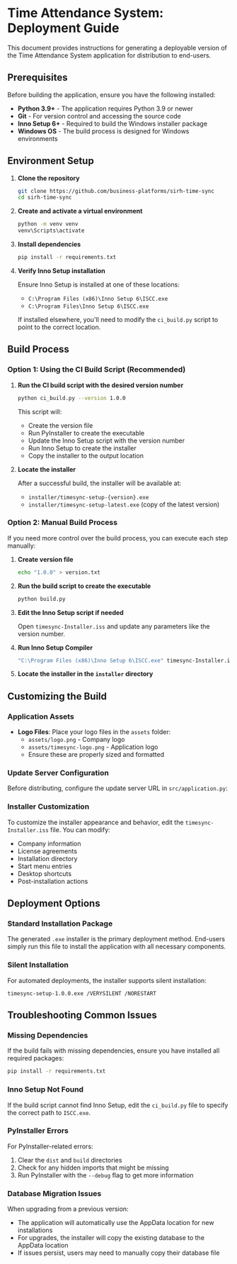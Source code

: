 # Time Attendance System: Deployment Guide

This document provides instructions for generating a deployable version of the Time Attendance System application for distribution to end-users.

## Prerequisites

Before building the application, ensure you have the following installed:

- **Python 3.9+** - The application requires Python 3.9 or newer
- **Git** - For version control and accessing the source code
- **Inno Setup 6+** - Required to build the Windows installer package
- **Windows OS** - The build process is designed for Windows environments

## Environment Setup

1. **Clone the repository**
   ```bash
   git clone https://github.com/business-platforms/sirh-time-sync
   cd sirh-time-sync
   ```

2. **Create and activate a virtual environment**
   ```bash
   python -m venv venv
   venv\Scripts\activate
   ```

3. **Install dependencies**
   ```bash
   pip install -r requirements.txt
   ```

4. **Verify Inno Setup installation**
   
   Ensure Inno Setup is installed at one of these locations:
   - `C:\Program Files (x86)\Inno Setup 6\ISCC.exe`
   - `C:\Program Files\Inno Setup 6\ISCC.exe`

   If installed elsewhere, you'll need to modify the `ci_build.py` script to point to the correct location.

## Build Process

### Option 1: Using the CI Build Script (Recommended)

1. **Run the CI build script with the desired version number**
   ```bash
   python ci_build.py --version 1.0.0
   ```

   This script will:
   - Create the version file
   - Run PyInstaller to create the executable
   - Update the Inno Setup script with the version number
   - Run Inno Setup to create the installer
   - Copy the installer to the output location

2. **Locate the installer**
   
   After a successful build, the installer will be available at:
   - `installer/timesync-setup-{version}.exe`
   - `installer/timesync-setup-latest.exe` (copy of the latest version)

### Option 2: Manual Build Process

If you need more control over the build process, you can execute each step manually:

1. **Create version file**
   ```bash
   echo "1.0.0" > version.txt
   ```

2. **Run the build script to create the executable**
   ```bash
   python build.py
   ```

3. **Edit the Inno Setup script if needed**
   
   Open `timesync-Installer.iss` and update any parameters like the version number.

4. **Run Inno Setup Compiler**
   ```bash
   "C:\Program Files (x86)\Inno Setup 6\ISCC.exe" timesync-Installer.iss
   ```

5. **Locate the installer in the `installer` directory**

## Customizing the Build

### Application Assets

- **Logo Files**: Place your logo files in the `assets` folder:
  - `assets/logo.png` - Company logo
  - `assets/timesync-logo.png` - Application logo
  - Ensure these are properly sized and formatted

### Update Server Configuration

Before distributing, configure the update server URL in `src/application.py`:

### Installer Customization

To customize the installer appearance and behavior, edit the `timesync-Installer.iss` file. You can modify:

- Company information
- License agreements
- Installation directory
- Start menu entries
- Desktop shortcuts
- Post-installation actions

## Deployment Options

### Standard Installation Package

The generated `.exe` installer is the primary deployment method. End-users simply run this file to install the application with all necessary components.

### Silent Installation

For automated deployments, the installer supports silent installation:

```
timesync-setup-1.0.0.exe /VERYSILENT /NORESTART
```

## Troubleshooting Common Issues

### Missing Dependencies

If the build fails with missing dependencies, ensure you have installed all required packages:
```bash
pip install -r requirements.txt
```

### Inno Setup Not Found

If the build script cannot find Inno Setup, edit the `ci_build.py` file to specify the correct path to `ISCC.exe`.

### PyInstaller Errors

For PyInstaller-related errors:
1. Clear the `dist` and `build` directories
2. Check for any hidden imports that might be missing
3. Run PyInstaller with the `--debug` flag to get more information

### Database Migration Issues

When upgrading from a previous version:
- The application will automatically use the AppData location for new installations
- For upgrades, the installer will copy the existing database to the AppData location
- If issues persist, users may need to manually copy their database file